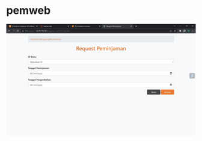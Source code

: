 # pemweb

![login](https://github.com/fathiamaliah/pemweb/blob/e1553932c4a647b0da005f98ec66eb677717d683/Halaman%20Create%20Peminjaman%20Anggota.jpeg)
